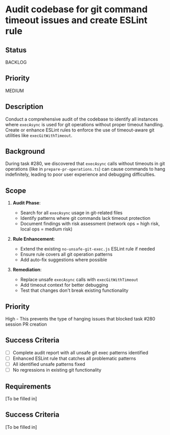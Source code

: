 # Audit codebase for git command timeout issues and create ESLint rule

## Status

BACKLOG

## Priority

MEDIUM

## Description

Conduct a comprehensive audit of the codebase to identify all instances where `execAsync` is used for git operations without proper timeout handling. Create or enhance ESLint rules to enforce the use of timeout-aware git utilities like `execGitWithTimeout`.

## Background
During task #280, we discovered that `execAsync` calls without timeouts in git operations (like in `prepare-pr-operations.ts`) can cause commands to hang indefinitely, leading to poor user experience and debugging difficulties.

## Scope
1. **Audit Phase**:
   - Search for all `execAsync` usage in git-related files
   - Identify patterns where git commands lack timeout protection
   - Document findings with risk assessment (network ops = high risk, local ops = medium risk)

2. **Rule Enhancement**:
   - Extend the existing `no-unsafe-git-exec.js` ESLint rule if needed
   - Ensure rule covers all git operation patterns
   - Add auto-fix suggestions where possible

3. **Remediation**:
   - Replace unsafe `execAsync` calls with `execGitWithTimeout`
   - Add timeout context for better debugging
   - Test that changes don't break existing functionality

## Priority
High - This prevents the type of hanging issues that blocked task #280 session PR creation

## Success Criteria
- [ ] Complete audit report with all unsafe git exec patterns identified
- [ ] Enhanced ESLint rule that catches all problematic patterns
- [ ] All identified unsafe patterns fixed
- [ ] No regressions in existing git functionality

## Requirements

[To be filled in]

## Success Criteria

[To be filled in]
